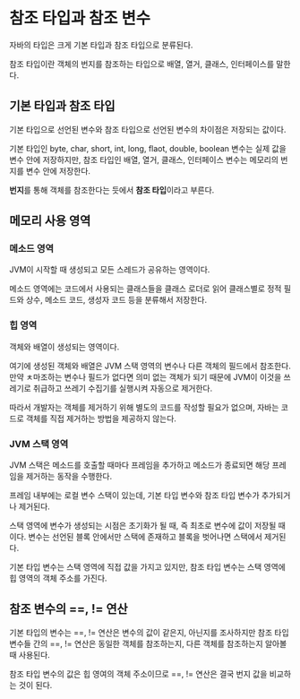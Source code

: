 # 참조 타입과 참조 변수
자바의 타입은 크게 기본 타입과 참조 타입으로 분류된다.

참조 타입이란 객체의 번지를 참조하는 타입으로 배열, 열거, 클래스, 인터페이스를 말한다.

## 기본 타입과 참조 타입
기본 타입으로 선언된 변수와 참조 타입으로 선언된 변수의 차이점은 저장되는 값이다.

기본 타입인 byte, char, short, int, long, flaot, double, boolean 변수는 실제 값을 변수 안에 저장하지만, 참조 타입인 배열, 열거, 클래스, 인터페이스 변수는 메모리의 번지를 변수 안에 저장한다.

**번지**를 통해 객체를 참조한다는 듯에서 **참조 타입**이라고 부른다.

## 메모리 사용 영역
### 메소드 영역
JVM이 시작할 때 생성되고 모든 스레드가 공유하는 영역이다.

메소드 영역에는 코드에서 사용되는 클래스들을 클래스 로더로 읽어 클래스별로 정적 필드와 상수, 메소드 코드, 생성자 코드 등을 분류해서 저장한다.

### 힙 영역
객체와 배열이 생성되는 영역이다.

여기에 생성된 객체와 배열은 JVM 스택 영역의 변수나 다른 객체의 필드에서 참조한다. 만약 ㅊ마조하는 변수나 필드가 없다면 의미 없는 객체가 되기 때문에 JVM이 이것을 쓰레기로 취급하고 쓰레기 수집기를 실행시켜 자동으로 제거한다.

따라서 개발자는 객체를 제거하기 위해 별도의 코드를 작성할 필요가 없으며, 자바는 코드로 객체를 직접 제거하는 방법을 제공하지 않는다.

### JVM 스택 영역
JVM 스택은 메소드를 호출할 때마다 프레임을 추가하고 메소드가 종료되면 해당 프레임을 제거하는 동작을 수행한다.

프레임 내부에는 로컬 변수 스택이 있는데, 기본 타입 변수와 참조 타입 변수가 추가되거나 제거된다.

스택 영역에 변수가 생성되는 시점은 초기화가 될 때, 즉 최초로 변수에 값이 저장될 때이다. 변수는 선언된 블록 안에서만 스택에 존재하고 블록을 벗어나면 스택에서 제거된다.

기본 타입 변수는 스택 영역에 직접 값을 가지고 있지만, 참조 타입 변수는 스택 영역에 힙 영역의 객체 주소를 가진다.

## 참조 변수의 ==, != 연산
기본 타입의 변수는 ==, != 연산은 변수의 값이 같은지, 아닌지를 조사하지만 참조 타입 변수들 간의 ==, != 연산은 동일한 객체를 참조하는지, 다른 객체를 참조하는지 알아볼 때 사용된다.

참조 타입 변수의 값은 힙 영여의 객체 주소이므로 ==, != 연산은 결국 번지 값을 비교하는 것이 된다.
